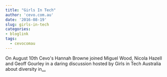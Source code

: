 ```yaml
---
title: "Girls In Tech"
author: 'cevo.com.au'
date: '2016-08-19'
slug: girls-in-tech
categories:
- bloglink
tags:
  - cevocomau
---
```


On August 10th Cevo's Hannah Browne joined Miguel Wood, Nicola Hazell and Geoff Gourley in a daring discussion hosted by Girls in Tech Australia about diversity in[... <i class="fas fa-external-link-alt"></i>](https://cevo.com.au/community/2016/08/19/girls-in-tech.html)

